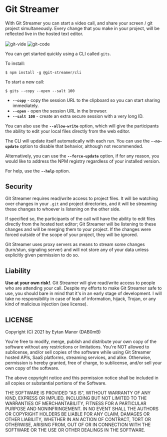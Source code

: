 # Git Streamer

With Git Streamer you can start a video call, and share your screen / git project simultaneously. Every change that you make in your project, will be reflected live in the hosted text editor.

<img align="center" alt="git-vide" src="https://user-images.githubusercontent.com/7648874/106060751-1f1e3d80-60fd-11eb-8a23-c418928ee157.png">
<img align="center" alt="git-code" src="https://user-images.githubusercontent.com/7648874/106059610-a36fc100-60fb-11eb-819e-e269b4b76aa7.png">

You can get started quickly using a CLI called `gits`.

To install:

    $ npm install -g @git-streamer/cli

To start a new call:

    $ gits --copy --open --salt 100

- **`--copy`** - copy the session URL to the clipboard so you can start sharing immediately.
- **`--open`** - open the session URL in the browser.
- **`--salt 100`** - create an extra secure session with a very long ID.

You can also use the **`--allow-write`** option, which will give the participants the ability to edit your local files directly from the web editor.

The CLI will update itself automatically with each run. You can use the **`--no-update`** option to disable that behavior, although not recommended.

Alternatively, you can use the **`--force-update`** option, if for any reason, you would like to address the NPM registry regardless of your installed version.

For help, use the **`--help`** option.

## Security

Git Streamer requires read/write access to project files. It will be watching over changes in your `.git` and project directories, and it will be streaming these changes to whoever is listening on the other side.

If specified so, the participants of the call will have the ability to edit files directly from the hosted text editor; Git Streamer will be listening to these changes and will be merging them to your project. If the changes were forced outside of the scope of your project, they will be ignored.

Git Streamer uses proxy servers as means to stream some changes (turn/stun, signaling server) and will not store any of your data unless explicitly given permission to do so.

## Liability

**Use at your own risk!**. Git Streamer will give read/write access to people who are attending your call. Despite my efforts to make Git Streamer safe to use, you should bare in mind that it's in an early stage of development. I will take no responsibility in case of leak of information, hijack, Trojan, or any kind of malicious injection (see license).

## LICENSE

Copyright (C) 2021 by Eytan Manor (DAB0mB)

You're free to modify, merge, publish and distribute your own copy of the software without any restrictions or limitations. You're NOT allowed to sublicense, and/or sell copies of the software while using Git Streamer hosted APIs, SaaS platforms, streaming services, and alike. Otherwise, permission is hereby granted, free of charge, to sublicense, and/or sell your own copy of the software.

The above copyright notice and this permission notice shall be included in all copies or substantial portions of the Software.

THE SOFTWARE IS PROVIDED "AS IS", WITHOUT WARRANTY OF ANY KIND, EXPRESS OR
IMPLIED, INCLUDING BUT NOT LIMITED TO THE WARRANTIES OF MERCHANTABILITY,
FITNESS FOR A PARTICULAR PURPOSE AND NONINFRINGEMENT. IN NO EVENT SHALL THE
AUTHORS OR COPYRIGHT HOLDERS BE LIABLE FOR ANY CLAIM, DAMAGES OR OTHER
LIABILITY, WHETHER IN AN ACTION OF CONTRACT, TORT OR OTHERWISE, ARISING FROM,
OUT OF OR IN CONNECTION WITH THE SOFTWARE OR THE USE OR OTHER DEALINGS IN
THE SOFTWARE.
